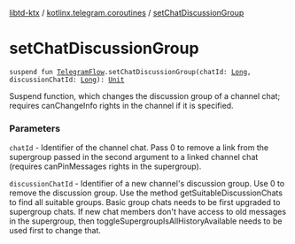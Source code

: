 [libtd-ktx](../index.md) / [kotlinx.telegram.coroutines](index.md) / [setChatDiscussionGroup](./set-chat-discussion-group.md)

# setChatDiscussionGroup

`suspend fun `[`TelegramFlow`](../kotlinx.telegram.core/-telegram-flow/index.md)`.setChatDiscussionGroup(chatId: `[`Long`](https://kotlinlang.org/api/latest/jvm/stdlib/kotlin/-long/index.html)`, discussionChatId: `[`Long`](https://kotlinlang.org/api/latest/jvm/stdlib/kotlin/-long/index.html)`): `[`Unit`](https://kotlinlang.org/api/latest/jvm/stdlib/kotlin/-unit/index.html)

Suspend function, which changes the discussion group of a channel chat; requires canChangeInfo
rights in the channel if it is specified.

### Parameters

`chatId` - Identifier of the channel chat. Pass 0 to remove a link from the supergroup passed
in the second argument to a linked channel chat (requires canPinMessages rights in the supergroup).

`discussionChatId` - Identifier of a new channel's discussion group. Use 0 to remove the
discussion group. Use the method getSuitableDiscussionChats to find all suitable groups. Basic group
chats needs to be first upgraded to supergroup chats. If new chat members don't have access to old
messages in the supergroup, then toggleSupergroupIsAllHistoryAvailable needs to be used first to
change that.